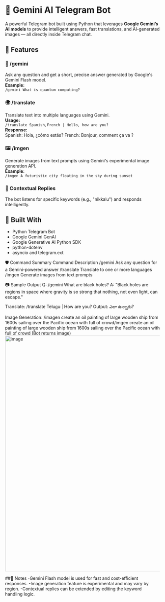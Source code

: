 # 🤖 Gemini AI Telegram Bot

A powerful Telegram bot built using Python that leverages **Google Gemini’s AI models** to provide intelligent answers, fast translations, and AI-generated images — all directly inside Telegram chat.

## 🔧 Features

### 🧠 /gemini  
Ask any question and get a short, precise answer generated by Google's Gemini Flash model.  
**Example:**  
`/gemini What is quantum computing?`

### 🌍 /translate  
Translate text into multiple languages using Gemini.  
**Usage:**  
`/translate Spanish,French | Hello, how are you?`  
**Response:**  
Spanish: Hola, ¿cómo estás?
French: Bonjour, comment ça va ?



### 🖼️ /imgen  
Generate images from text prompts using Gemini's experimental image generation API.  
**Example:**  
`/imgen A futuristic city floating in the sky during sunset`

### 👋 Contextual Replies  
The bot listens for specific keywords (e.g., "nikkalu") and responds intelligently.

## 🧱 Built With

- Python Telegram Bot  
- Google Gemini GenAI  
- Google Generative AI Python SDK  
- python-dotenv  
- asyncio and telegram.ext  

🛡️ Command Summary
Command	Description
/gemini	Ask any question for a Gemini-powered answer
/translate	Translate to one or more languages
/imgen	Generate images from text prompts

📷 Sample Output
Q: /gemini What are black holes?
A: "Black holes are regions in space where gravity is so strong that nothing, not even light, can escape."

Translate:
/translate  Telugu | How are you?
Output: ఎలా ఉన్నారు?


Image Generation:
/imagen create an oil painting of large wooden ship from 1600s sailing over the Pacific ocean with full of crowd/imgen create an oil painting of large wooden ship from 1600s sailing over the Pacific ocean with full of crowd
(Bot returns image)
<img width="1024" height="764" alt="image" src="https://github.com/user-attachments/assets/9d1b1788-570c-4ac1-97e9-4170a5e2d35e" />

##📌 Notes
-Gemini Flash model is used for fast and cost-efficient responses.
-Image generation feature is experimental and may vary by region.
-Contextual replies can be extended by editing the keyword handling logic.

